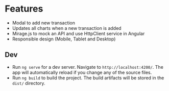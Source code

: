# Features
* Modal to add new transaction
* Updates all charts when a new transaction is added
* Mirage.js to mock an API and use HttpClient service in Angular
* Responsible design (Mobile, Tablet and Desktop)

## Dev

* Run `ng serve` for a dev server. Navigate to `http://localhost:4200/`. The app will automatically reload if you change any of the source files.
* Run `ng build` to build the project. The build artifacts will be stored in the `dist/` directory.
